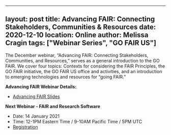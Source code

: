 
---
layout: post
title: Advancing FAIR: Connecting Stakeholders, Communities & Resources
date: 2020-12-10
location: Online
author: Melissa Cragin
tags: ["Webinar Series", "GO FAIR US"]
---

The December webinar, “Advancing FAIR: Connecting Stakeholders, Communities, and Resources,” serves as a general introduction to the GO FAIR. We cover four topics: Contexts for considering the FAIR Principles, the GO FAIR initiative, the GO FAIR US office and activities, and an introduction to emerging technologies and resources for “going FAIR.”

__Advancing FAIR Webinar Details:__
* [Advancing FAIR Slides](https://gofair.us/assets/slides/2020-12-10-advancing-fair.pdf)

__Next Webinar - FAIR and Research Software__ 
* Date: 14 January 2021
* Time: 12-1PM Eastern Time / 9-10AM Pacific Time / 5PM UTC
* [Registration](https://ucsd.zoom.us/webinar/register/WN_Jdytmnh5SKOeASVTRiIOjA)

